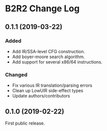 # B2R2 Change Log

## 0.1.1 (2019-03-22)

### Added
- Add IR/SSA-level CFG construction.
- Add boyer-moore search algorithm.
- Add support for several x86/64 instructions.

### Changed
- Fix various IR translation/parsing errors
- Clean up LowUIR side-effect types
- Update authors/contributors

## 0.1.0 (2019-02-22)

First public release.
